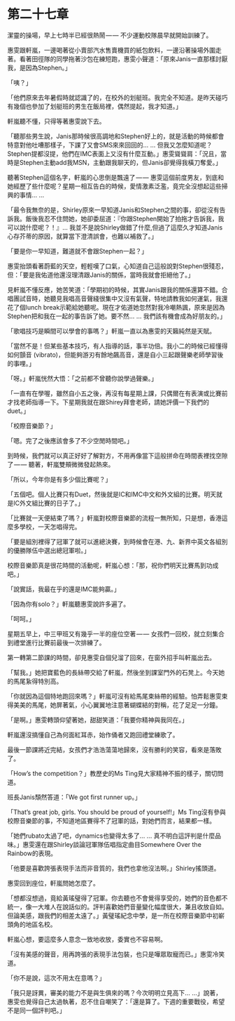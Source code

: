 # 第二十七章

潔靈的操場，早上七時半已經很熱鬧 — — 不少運動校隊晨早就開始訓練了。

惠雯跟軒嵐，一邊喝著從小賣部汽水售賣機買的紙包飲料，一邊沿著操場外圍走著。看著田徑隊的同學拖著沙包在練短跑，惠雯小聲道：「原來Janis一直那樣討厭我，是因為Stephen。」

「咦？」

「他們原來去年暑假時就認識了的，在校外的划艇班。我完全不知道。是昨天碰巧有幾個也參加了划艇班的男生在飯局裡，偶然提起，我才知道。」

軒嵐聽不懂，只得等著惠雯說下去。

「聽那些男生說，Janis那時候很高調地和Stephen好上的，就是活動的時候都會特意對他吐嘈那樣子，下課了又會SMS來來回回的… … 但我又怎麼知道呢？Stephen提都沒提，他們在IMC表面上又沒有什麼互動。」惠雯聳聳肩：「況且，當時是Stephen主動add我MSN，主動跟我聊天的，但Janis卻覺得我橫刀奪愛。」

聽著Stephen這個名字，軒嵐的心思倒是飄遠了 — — 惠雯這個前度男友，到底和她經歷了些什麼呢？星期一相互告白的時候，愛情激素泛濫，竟完全沒想起這些掃興的事情… …

「最令我無奈的是，Shirley原來一早知道Janis和Stephen之間的事，卻從沒有告訴我。飯後我忍不住問她，她卻委屈道：『你跟Stephen開始了拍拖才告訴我，我可以說什麼呢？！』… 我並不是說Shirley做錯了什麼,但過了這麼久才知道Janis心存芥蒂的原因，就算當下澄清誤會，也難以補救了。」

「要是你一早知道，難道就不會跟Stephen一起？」

惠雯抬頭看著蔚藍的天空，輕輕嘆了口氣，心知道自己這般說對Stephen很殘忍，但：「要是我佑道他還沒理清跟Janis的關係，當時我就會拒絕他了。」

見軒嵐不懂反應，她苦笑道：「學期初的時候，其實Janis跟我的關係還算不錯。合唱團試音時，她聽見我唱高音聲綫很集中又沒有氣聲，特地請教我如何運氣，我還花了個lunch break示範給她聽呢。現在才佑道她忽然對我冷嘲熱諷，原來是因為Stephen把和我在一起的事告訴了她。要不然… … 我們該有機會成為好朋友的。」

「歌唱技巧是瞬間可以學會的事嗎？」軒嵐一直以為惠雯的天籟純然是天賦。

「當然不是！但某些基本技巧，有人指導的話，事半功倍。我小二的時候已經懂得如何顫音 \(vibrato\)，但能夠游刃有餘地飆高音，還是自小三起跟聲樂老師學習後的事哩。」

「呀。」軒嵐恍然大悟：「之前都不曾聽你說學過聲樂。」

「一直有在學喔，雖然自小五之後，再沒有每星期上課，只偶爾在有表演或比賽前才找老師指導一下。下星期我就在跟Shirey拜會老師，請她評價一下我們的duet。」

「校際音樂節？」

「嗯。完了之後應該會多了不少空閒時間吧。」

到時候，我們就可以真正好好了解對方，不用再像當下這般拼命在時間表裡找空隙了 — — 聽著，軒嵐雙頰微微發起熱來。

「所以，今年你是有多少個比賽呢？」

「五個吧。個人比賽只有Duet，然後就是IC和IMC中文和外文組的比賽。明天就是IC外文組比賽的日子了。」

「比賽就一天便結束了嗎？」軒嵐對校際音樂節的流程一無所知，只是想，香港這麼多學校，一天怎唱得完。

「要是組別裡得了冠軍了就可以進總決賽，到時候會在港、九、新界中英文各組別的優勝隊伍中選出總冠軍啦。」

校際音樂節真是很花時間的活動呢，軒嵐心想：「那，祝你們明天比賽馬到功成吧。」

「說實話，我最在乎的還是IMC能夠贏。」

「因為你有solo？」軒嵐聽惠雯說許多遍了。

「呵呵。」

星期五早上，中三甲班又有幾乎一半的座位空著 — — 女孩們一回校，就立刻集合到禮堂進行比賽前最後一次排練了。

第一轉第二節課的時間，卻見惠雯自個兒溜了回來，在窗外招手叫軒嵐出去。

「幫我。」她把寶藍色的長絲帶交給了軒嵐，然後坐到課室門外的石凳上。今天她的馬尾紥得特別高。

「你就因為這個特地跑回來嗎？」軒嵐可沒有給馬尾束絲帶的經驗。怕弄鬆惠雯束得美美的馬尾，她屏著氣，小心翼翼地注意著蝴蝶結的對稱，花了足足一分鐘。

「是啊。」惠雯轉頭仰望著她，甜甜笑道：「我要你精神與我同在。」

軒嵐還沒搞懂自己為何面紅耳赤，始作俑者又跑回禮堂練歌了。

最後一節課將近完結，女孩們才浩浩蕩蕩地歸來，沒有勝利的笑容，看來是落敗了。

「How’s the competition？」教歷史的Ms Ting見大家精神不振的樣子，關切問道。

班長Janis頹然答道：「We got first runner up。」

「That’s great job, girls. You should be proud of yourself!」Ms Ting沒有參與校際音樂節的事，不知道地區賽得不了冠軍的話，對她們而言，結果都一樣。

「她們rubato太過了吧，dynamics也變得太多了… … 真不明白這評判是什麼品味。」惠雯還在跟Shirley談論冠軍隊伍唱指定曲目Somewhere Over the Rainbow的表現。

「他要是喜歡誇張表現手法而非音質的，我們也拿他沒法啊。」Shirley搖頭道。

惠雯回到座位，軒嵐問她怎麼了。

「想都沒想過，竟給黃瑤璧得了冠軍。你去聽也不會覺得享受的，她們的音色都不統一，像一大堆人在說話似的。評判喜歡她們音量變化幅度很大，兼且收放自如。但論美感，跟我們的相差太遠了。」黃璧瑤紀念中學，是一所在校際音樂節中初嶄頭角的地區名校。

軒嵐心想，要這麼多人意念一致地收放，委實也不容易啊。

「沒有美感的聲音，用再誇張的表現手法包裝，也只是嘩眾取寵而已。」惠雯冷笑道。

「你不是說，這次不用太在意嗎？」

「我只是訝異，審美的能力不是與生俱來的嗎？今次明明立見高下… …」說著，惠雯也覺得自己太過執著，忍不住自嘲笑了：「還是算了。下週的重要戰役，希望不是同一個評判吧。」

